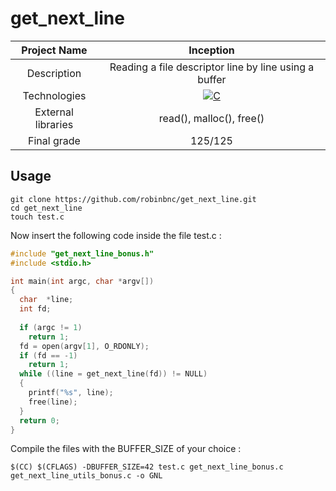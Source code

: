 # get_next_line

| Project Name | Inception |
| :-: | :-: |
| Description | Reading a file descriptor line by line using a buffer |
| Technologies | <a href="#"><img alt="C" src="https://custom-icon-badges.demolab.com/badge/C-03599C.svg?logo=c-in-hexagon&logoColor=white&style=for-the-badge"></a> |
| External libraries | read(), malloc(), free() |
| Final grade | 125/125 |

## Usage
```
git clone https://github.com/robinbnc/get_next_line.git
cd get_next_line
touch test.c
```
Now insert the following code inside the file test.c :
```c
#include "get_next_line_bonus.h"
#include <stdio.h>

int main(int argc, char *argv[])
{
  char  *line;
  int fd;
 
  if (argc != 1)
    return 1;
  fd = open(argv[1], O_RDONLY);
  if (fd == -1)
    return 1;
  while ((line = get_next_line(fd)) != NULL)
  {
    printf("%s", line);
    free(line);
  }
  return 0;
}
```
Compile the files with the BUFFER_SIZE of your choice :
```
$(CC) $(CFLAGS) -DBUFFER_SIZE=42 test.c get_next_line_bonus.c get_next_line_utils_bonus.c -o GNL
```
